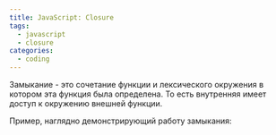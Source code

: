 ```yaml
---
title: JavaScript: Closure
tags: 
  - javascript
  - closure
categories:
  - coding      
---
```

Замыкание - это сочетание функции и лексического окружения в котором эта функция была определена.
То есть внутренняя имеет доступ к окружению внешней функции.

Пример, наглядно демонстрирующий работу замыкания:
<script src="https://gist.github.com/pojono/61e814a6e3cfbfc8576064a94e4fde2e.js"></script>
